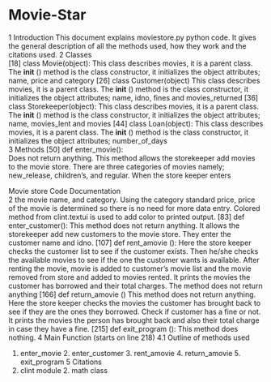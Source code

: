 # Movie-Star

1 Introduction 
This document explains moviestore.py python code. It gives the general description of all the methods used, how they work and the citations used. 
2 Classes  
[18] class Movie(object): 
      This class describes movies, it is a parent class. The __init__ () method is the class constructor, it initializes the object attributes; name, price and category 
 [26] class Customer(object) 
      This class describes movies, it is a parent class. The __init__ () method is the class constructor, it initializes the object attributes; name, idno, fines and movies_returned 
[36] class Storekeeper(object): 
      This class describes movies, it is a parent class. The __init__ () method is the class constructor, it initializes the object attributes; name, movies_lent and movies 
[44] class Loan(object): 
      This class describes movies, it is a parent class. The __init__ () method is the class constructor, it initializes the object attributes; number_of_days   
3 Methods 
[50] def enter_movie():  
 Does not return anything. This method allows the storekeeper add movies to the movie store. There are three categories of movies namely; new_release, children’s, and regular. When the store keeper enters 
 
Movie store Code Documentation  
2 
the movie name, and category. Using the category standard price, price of the movie is determined so there is no need for more data entry. Colored method from clint.textui is used to add color to printed output. 
[83] def enter_customer(): 
 This method does not return anything. It allows the storekeeper add new customers to the movie store. They enter the customer name and idno. 
[107] def rent_amovie (): 
 Here the store keeper checks the customer list to see if the customer exists. Then he/she checks the available movies to see if the one the customer wants is available. After renting the movie, movie is added to customer’s movie list and the movie removed from store and added to movies rented.  It prints the movies the customer has borrowed and their total charges. The method does not return anything 
[166] def return_amovie () 
        This method does not return anything. Here the store keeper checks the movies the customer has brought back to see if they are the ones they borrowed. Check if customer has a fine or not. It prints the movies the person has brought back and also their total charge in case they have a fine. 
[215] def exit_program (): 
 This method does nothing. 
4 Main Function (starts on line 218) 
4.1 Outline of methods used 
1. enter_movie 2. enter_customer 3. rent_amovie 4. return_amovie 5. exit_program 
5 Citations 
1. clint module 2. math class 
  
